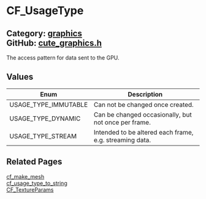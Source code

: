 [](../header.md ':include')

# CF_UsageType

Category: [graphics](/api_reference?id=graphics)  
GitHub: [cute_graphics.h](https://github.com/RandyGaul/cute_framework/blob/master/include/cute_graphics.h)  
---

The access pattern for data sent to the GPU.

## Values

Enum | Description
--- | ---
USAGE_TYPE_IMMUTABLE | Can not be changed once created.
USAGE_TYPE_DYNAMIC | Can be changed occasionally, but not once per frame.
USAGE_TYPE_STREAM | Intended to be altered each frame, e.g. streaming data.

## Related Pages

[cf_make_mesh](/graphics/cf_make_mesh.md)  
[cf_usage_type_to_string](/graphics/cf_usage_type_to_string.md)  
[CF_TextureParams](/graphics/cf_textureparams.md)  

